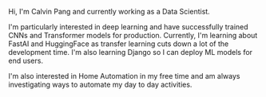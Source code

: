 Hi, I'm Calvin Pang and currently working as a Data Scientist.

I'm particularly interested in deep learning and have successfully trained CNNs and Transformer models for production.
Currently, I'm learning about FastAI and HuggingFace as transfer learning cuts down a lot of the development time.
I'm also learning Django so I can deploy ML models for end users.

I'm also interested in Home Automation in my free time and am always investigating ways to automate my day to day activities.

<!---
calvpang/calvpang is a ✨ special ✨ repository because its `README.md` (this file) appears on your GitHub profile.
You can click the Preview link to take a look at your changes.
--->
